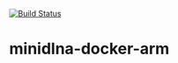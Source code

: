 [![Build Status](https://img.shields.io/docker/build/sego/minidlna-armhf.svg)](https://hub.docker.com/r/sego/minidlna-armhf/)
# minidlna-docker-arm
